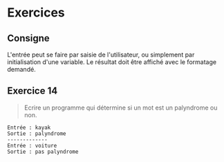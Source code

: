 # Exercices
## Consigne
L'entrée peut se faire par saisie de l'utilisateur, ou simplement par initialisation d'une variable. Le résultat doit être affiché avec le formatage demandé.

## Exercice 14
>Ecrire un programme qui détermine si un mot est un palyndrome ou non.
```
Entrée : kayak
Sortie : palyndrome
-------------
Entrée : voiture
Sortie : pas palyndrome
```
